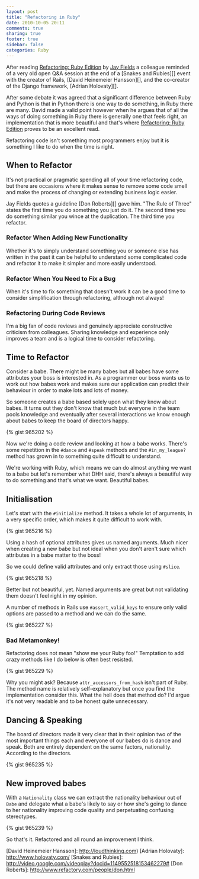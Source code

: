 ```yaml
---
layout: post
title: "Refactoring in Ruby"
date: 2010-10-05 20:11
comments: true
sharing: true
footer: true
sidebar: false
categories: Ruby
---
```


After reading [Refactoring: Ruby Edition][] by [Jay Fields][] a colleague reminded of a very old open Q&A session at the end of a [Snakes and Rubies][] event with the creator of Rails, [David Heinemeier Hansson][], and the co-creator of the Django framework, [Adrian Holovaty][].

After some debate it was agreed that a significant difference between Ruby and Python is that in Python there is one way to do something, in Ruby there are many. David made a valid point however when he argues that of all the ways of doing something in Ruby there is generally one that feels right, an implementation that is more beautiful and that's where [Refactoring: Ruby Edition][] proves to be an excellent read.

Refactoring code isn't something most programmers enjoy but it is something I like to do when the time is right.

<!--more-->

## When to Refactor

It's not practical or pragmatic spending all of your time refactoring code, but there are occasions where it makes sense to remove some code smell and make the process of changing or extending business logic easier.  

Jay Fields quotes a guideline [Don Roberts][] gave him. "The Rule of Three" states the first time you do something you just do it. The second time you do something similar you wince at the duplication. The third time you refactor.

### Refactor When Adding New Functionality

Whether it's to simply understand something you or someone else has written in the past it can be helpful to understand some complicated code and refactor it to make it simpler and more easily understood.

### Refactor When You Need to Fix a Bug

When it's time to fix something that doesn't work it can be a good time to consider simplification through refactoring, although not always!

### Refactoring During Code Reviews

I'm a big fan of code reviews and genuinely appreciate constructive criticism from colleagues. Sharing knowledge and experience only improves a team and is a logical time to consider refactoring.

## Time to Refactor

Consider a babe. There might be many babes but all babes have some attributes your boss is interested in. As a programmer our boss wants us to work out how babes work and makes sure our application can predict their behaviour in order to make lots and lots of money.

So someone creates a babe based solely upon what they know about babes. It turns out they don't know that much but everyone in the team pools knowledge and eventually after several interactions we know enough about babes to keep the board of directors happy.

{% gist 965202 %}

Now we're doing a code review and looking at how a babe works. There's some repetition in the `#dance` and `#speak` methods and the `#in_my_league?` method
has grown in to something quite difficult to understand.

We're working with Ruby, which means we can do almost anything we want to a babe but let's remember what DHH said, there's always a beautiful way to do something
and that's what we want. Beautiful babes.

## Initialisation

Let's start with the `#initialize` method. It takes a whole lot of arguments, in a very specific order, which makes it quite difficult to work with.

{% gist 965216 %}

Using a hash of optional attributes gives us named arguments. Much nicer when creating a new babe but not ideal when you don't aren't sure which attributes in a babe matter to the boss!

So we could define valid attributes and only extract those using `#slice`.

{% gist 965218 %}

Better but not beautiful, yet. Named arguments are great but not validating them doesn't feel right in my opinion.

A number of methods in Rails use `#assert_valid_keys` to ensure only valid options are passed to a method and we can do the same.

{% gist 965227 %}

### Bad Metamonkey!

Refactoring does not mean "show me your Ruby foo!" Temptation to add crazy methods like I do below is often best resisted.

{% gist 965229 %}

Why you might ask? Because `attr_accessors_from_hash` isn't part of Ruby. The method name is relatively self-explanatory but once you find the implementation consider this. What the hell does that method do? I'd argue it's not very readable and to be honest quite unnecessary.

## Dancing & Speaking

The board of directors made it very clear that in their opinion two of the most important things each and everyone of our babes do is dance and speak. Both are entirely dependent on the same factors, nationality. According to the directors.

{% gist 965235 %}

## New improved babes

With a `Nationality` class we can extract the nationality behaviour out of `Babe` and delegate what a babe's likely to say or how she's going to dance to her nationality improving code quality and perpetuating confusing stereotypes.

{% gist 965239 %}

So that's it. Refactored and all round an improvement I think.

[Refactoring: Ruby Edition]: http://www.amazon.co.uk/gp/product/0321603508?ie=UTF8&tag=jameconrfinn-21&linkCode=as2&camp=1634&creative=19450&creativeASIN=0321603508
[Jay Fields]: http://blog.jayfields.com/
[David Heinemeier Hansson]: http://loudthinking.com)
[Adrian Holovaty]: http://www.holovaty.com/
[Snakes and Rubies]: http://video.google.com/videoplay?docid=1149552518153462279#
[Don Roberts]: http://www.refactory.com/people/don.html
